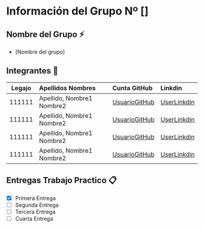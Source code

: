 # Información del Grupo Nº []


## Nombre del Grupo :zap:

* [Nombre del grupo]


## Integrantes :busts_in_silhouette:

| Legajo| Apellidos Nombres  | Cunta GitHub | Linkdin
| :------: | :-------- | :-------- | :-------- |
| 111111 | Apellido, Nombre1 Nombre2 |[UsuarioGitHub](https://github.com/xxxx)|[UserLinkdin](https://ar.linkedin.com/)|
| 111111 | Apellido, Nombre1 Nombre2 |[UsuarioGitHub](https://github.com/xxxx)|[UserLinkdin](https://ar.linkedin.com/)|
| 111111 | Apellido, Nombre1 Nombre2 |[UsuarioGitHub](https://github.com/xxxx)|[UserLinkdin](https://ar.linkedin.com/)|
| 111111 | Apellido, Nombre1 Nombre2 |[UsuarioGitHub](https://github.com/xxxx)|[UserLinkdin](https://ar.linkedin.com/)|


## Entregas Trabajo Practico :clipboard:
- [x] Primera Entrega
- [ ] Segunda Entrega
- [ ] Tercera Entrega
- [ ] Cuarta Entrega
